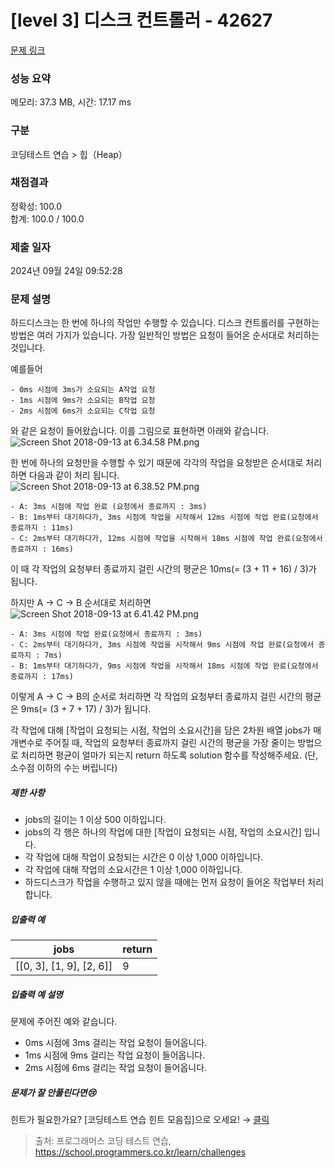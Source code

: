 # [level 3] 디스크 컨트롤러 - 42627 

[문제 링크](https://school.programmers.co.kr/learn/courses/30/lessons/42627) 

### 성능 요약

메모리: 37.3 MB, 시간: 17.17 ms

### 구분

코딩테스트 연습 > 힙（Heap）

### 채점결과

정확성: 100.0<br/>합계: 100.0 / 100.0

### 제출 일자

2024년 09월 24일 09:52:28

### 문제 설명

<p>하드디스크는 한 번에 하나의 작업만 수행할 수 있습니다. 디스크 컨트롤러를 구현하는 방법은 여러 가지가 있습니다. 가장 일반적인 방법은 요청이 들어온 순서대로 처리하는 것입니다.</p>

<p>예를들어</p>
<div class="highlight"><pre class="codehilite"><code>- 0ms 시점에 3ms가 소요되는 A작업 요청
- 1ms 시점에 9ms가 소요되는 B작업 요청
- 2ms 시점에 6ms가 소요되는 C작업 요청
</code></pre></div>
<p>와 같은 요청이 들어왔습니다. 이를 그림으로 표현하면 아래와 같습니다.<br>
  <img src="https://grepp-programmers.s3.amazonaws.com/files/production/b68eb5cec6/38dc6a53-2d21-4c72-90ac-f059729c51d5.png" title="" alt="Screen Shot 2018-09-13 at 6.34.58 PM.png"></p>

<p>한 번에 하나의 요청만을 수행할 수 있기 때문에 각각의 작업을 요청받은 순서대로 처리하면 다음과 같이 처리 됩니다.<br>
  <img src="https://grepp-programmers.s3.amazonaws.com/files/production/5e677b4646/90b91fde-cac4-42c1-98b8-8f8431c52dcf.png" title="" alt="Screen Shot 2018-09-13 at 6.38.52 PM.png"></p>
<div class="highlight"><pre class="codehilite"><code>- A: 3ms 시점에 작업 완료 (요청에서 종료까지 : 3ms)
- B: 1ms부터 대기하다가, 3ms 시점에 작업을 시작해서 12ms 시점에 작업 완료(요청에서 종료까지 : 11ms)
- C: 2ms부터 대기하다가, 12ms 시점에 작업을 시작해서 18ms 시점에 작업 완료(요청에서 종료까지 : 16ms)
</code></pre></div>
<p>이 때 각 작업의 요청부터 종료까지 걸린 시간의 평균은 10ms(= (3 + 11 + 16) / 3)가 됩니다.</p>

<p>하지만 A → C → B 순서대로 처리하면<br>
  <img src="https://grepp-programmers.s3.amazonaws.com/files/production/9eb7c5a6f1/a6cff04d-86bb-4b5b-98bf-6359158940ac.png" title="" alt="Screen Shot 2018-09-13 at 6.41.42 PM.png"></p>
<div class="highlight"><pre class="codehilite"><code>- A: 3ms 시점에 작업 완료(요청에서 종료까지 : 3ms)
- C: 2ms부터 대기하다가, 3ms 시점에 작업을 시작해서 9ms 시점에 작업 완료(요청에서 종료까지 : 7ms)
- B: 1ms부터 대기하다가, 9ms 시점에 작업을 시작해서 18ms 시점에 작업 완료(요청에서 종료까지 : 17ms)
</code></pre></div>
<p>이렇게 A → C → B의 순서로 처리하면 각 작업의 요청부터 종료까지 걸린 시간의 평균은 9ms(= (3 + 7 + 17) / 3)가 됩니다.</p>

<p>각 작업에 대해 [작업이 요청되는 시점, 작업의 소요시간]을 담은 2차원 배열 jobs가 매개변수로 주어질 때, 작업의 요청부터 종료까지 걸린 시간의 평균을 가장 줄이는 방법으로 처리하면 평균이 얼마가 되는지 return 하도록 solution 함수를 작성해주세요. (단, 소수점 이하의 수는 버립니다)</p>

<h5>제한 사항</h5>

<ul>
<li>jobs의 길이는 1 이상 500 이하입니다.</li>
<li>jobs의 각 행은 하나의 작업에 대한 [작업이 요청되는 시점, 작업의 소요시간] 입니다.</li>
<li>각 작업에 대해 작업이 요청되는 시간은 0 이상 1,000 이하입니다.</li>
<li>각 작업에 대해 작업의 소요시간은 1 이상 1,000 이하입니다.</li>
<li>하드디스크가 작업을 수행하고 있지 않을 때에는 먼저 요청이 들어온 작업부터 처리합니다.</li>
</ul>

<h5>입출력 예</h5>
<table class="table">
        <thead><tr>
<th>jobs</th>
<th>return</th>
</tr>
</thead>
        <tbody><tr>
<td>[[0, 3], [1, 9], [2, 6]]</td>
<td>9</td>
</tr>
</tbody>
      </table>
<h5>입출력 예 설명</h5>

<p>문제에 주어진 예와 같습니다.</p>

<ul>
<li>0ms 시점에 3ms 걸리는 작업 요청이 들어옵니다.</li>
<li>1ms 시점에 9ms 걸리는 작업 요청이 들어옵니다.</li>
<li>2ms 시점에 6ms 걸리는 작업 요청이 들어옵니다.</li>
</ul>

<h5>문제가 잘 안풀린다면😢</h5>

<p>힌트가 필요한가요? [코딩테스트 연습 힌트 모음집]으로 오세요! → <a href="https://school.programmers.co.kr/learn/courses/14743?itm_content=lesson42627" target="_blank" rel="noopener">클릭</a></p>


> 출처: 프로그래머스 코딩 테스트 연습, https://school.programmers.co.kr/learn/challenges